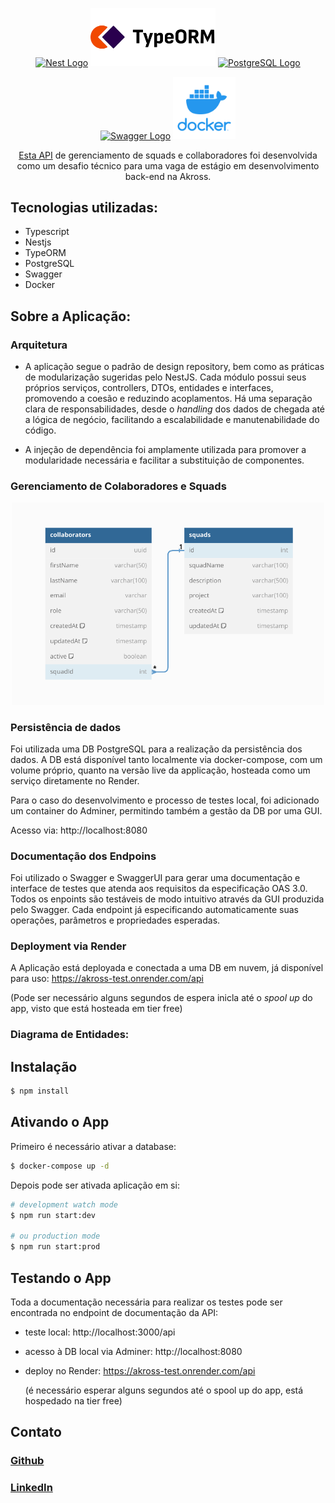 <p align="center">
  <a href="http://nestjs.com/" target="blank"><img src="https://nestjs.com/img/logo-small.svg" width="100" alt="Nest Logo" /></a>
  <a href="https://typeorm.io/" target="blank"><img src="https://github.com/typeorm/typeorm/raw/master/resources/logo_big.png" width="200" alt="TypeORM Logo" /></a>
  <a href="https://www.postgresql.org/" target="blank"><img src="https://www.postgresql.org/media/img/about/press/elephant.png" width="100" alt="PostgreSQL Logo" /></a>
</p>
<p align="center">
  <a href="https://swagger.io/" target="blank"><img src="https://upload.wikimedia.org/wikipedia/commons/a/ab/Swagger-logo.png" width="100" alt="Swagger Logo" /></a>
  <a href="https://www.docker.com/" target="blank"><img src="./assets/dockerlogo.png" height="100" alt="Docker Logo" /></a>
</p>


  <p align="center"><a href="https://akross-test.onrender.com/api" target="_blank">Esta API</a> de gerenciamento de squads e collaboradores foi desenvolvida como um desafio técnico para uma vaga de estágio em desenvolvimento back-end na Akross.</p>

## Tecnologias utilizadas:
- Typescript
- Nestjs
- TypeORM
- PostgreSQL
- Swagger
- Docker

## Sobre a Aplicação:

### Arquitetura

  - A aplicação segue o padrão de design repository, bem como as práticas de modularização sugeridas pelo NestJS. Cada módulo possui seus próprios serviços, controllers, DTOs, entidades e interfaces, promovendo a coesão e reduzindo acoplamentos. Há uma separação clara de responsabilidades, desde o *handling* dos dados de chegada até a lógica de negócio, facilitando a escalabilidade e manutenabilidade do código.
  
  - A injeção de dependência foi amplamente utilizada para promover a modularidade necessária e facilitar a substituição de componentes.

### Gerenciamento de Colaboradores e Squads

<p align="center">
  <img src="./assets/DBDiagram.png" width="500" alt="Diagrama" /></a>
</p>

### Persistência de dados
  Foi utilizada uma DB PostgreSQL para a realização da persistência dos dados. A DB está disponível tanto localmente via docker-compose, com um volume próprio, quanto na versão live da applicação, hosteada como um serviço diretamente no Render.

  Para o caso do desenvolvimento e processo de testes local, foi adicionado um container do Adminer, permitindo também a gestão da DB por uma GUI.
  
  Acesso via: http://localhost:8080

### Documentação dos Endpoins
  Foi utilizado o Swagger e SwaggerUI para gerar uma documentação e interface de testes que atenda aos requisitos da especificação OAS 3.0. Todos os enpoints são testáveis de modo intuitivo através da GUI produzida pelo Swagger. Cada endpoint já especificando automaticamente suas operações, parâmetros e propriedades esperadas.

### Deployment via Render
  A Aplicação está deployada e conectada a uma DB em nuvem, já disponível para uso: https://akross-test.onrender.com/api

  (Pode ser necessário alguns segundos de espera inicla até o *spool up* do app, visto que está hosteada em tier free)

### Diagrama de Entidades:

## Instalação

```bash
$ npm install
```

## Ativando o App
Primeiro é necessário ativar a database:
```bash
$ docker-compose up -d
```
Depois pode ser ativada aplicação em si:

```bash
# development watch mode
$ npm run start:dev

# ou production mode
$ npm run start:prod
```
## Testando o App
Toda a documentação necessária para realizar os testes pode ser encontrada no endpoint de documentação da API:

- teste local: http://localhost:3000/api
- acesso à DB local via Adminer: http://localhost:8080
- deploy no Render: https://akross-test.onrender.com/api

  (é necessário esperar alguns segundos
até o spool up do app, está hospedado na tier free)


## Contato

### [Github](https://github.com/erisdll)

### [LinkedIn](https://linkedin.com/in/erika-mello)
